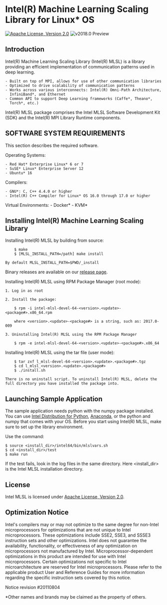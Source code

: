 # Intel(R) Machine Learning Scaling Library for Linux* OS
[![Apache License, Version 2.0](https://img.shields.io/badge/license-Apache%20License,%20Version%202.0-green.svg)](LICENSE)
![v2018.0 Preview](https://img.shields.io/badge/v.2018.1-Preview-orange.svg)
## Introduction ##
Intel(R) Machine Learning Scaling Library (Intel(R) MLSL) is a library providing
an efficient implementation of communication patterns used in deep learning.

    - Built on top of MPI, allows for use of other communication libraries
    - Optimized to drive scalability of communication patterns
    - Works across various interconnects: Intel(R) Omni-Path Architecture,
      InfiniBand*, and Ethernet
    - Common API to support Deep Learning frameworks (Caffe*, Theano*,
      Torch*, etc.)

Intel(R) MLSL package comprises the Intel MLSL Software Development Kit (SDK)
and the Intel(R) MPI Library Runtime components.
## SOFTWARE SYSTEM REQUIREMENTS ##
This section describes the required software.

Operating Systems:

    - Red Hat* Enterprise Linux* 6 or 7
    - SuSE* Linux* Enterprise Server 12
    - Ubuntu* 16

Compilers:

    - GNU*: C, C++ 4.4.0 or higher
    - Intel(R) C++ Compiler for Linux* OS 16.0 through 17.0 or higher

Virtual Environments:
    - Docker*
    - KVM*
## Installing Intel(R) Machine Learning Scaling Library ##
Installing Intel(R) MLSL by building from source:

        $ make
        $ [MLSL_INSTALL_PATH=/path] make install

    By default MLSL_INSTALL_PATH=$PWD/_install

Binary releases are available on our [release page](https://github.com/intel/MLSL/releases).

Installing Intel(R) MLSL using RPM Package Manager (root mode):

    1. Log in as root

    2. Install the package:

        $ rpm -i intel-mlsl-devel-64-<version>.<update>-<package#>.x86_64.rpm

        where <version>.<update>-<package#> is a string, such as: 2017.0-009

    3. Uninstalling Intel(R) MLSL using the RPM Package Manager

        $ rpm -e intel-mlsl-devel-64-<version>.<update>-<package#>.x86_64

Installing Intel(R) MLSL using the tar file (user mode):

        $ tar zxf l_mlsl-devel-64-<version>.<update>.<package#>.tgz
        $ cd l_mlsl_<version>.<update>.<package#>
        $ ./install.sh

    There is no uninstall script. To uninstall Intel(R) MLSL, delete the
    full directory you have installed the package into.

## Launching Sample Application ##

The sample application needs python with the numpy package
installed. You can use
[Intel Distribution for
Python](https://software.intel.com/en-us/distribution-for-python), [Anaconda](https://conda.io/docs/user-guide/install/download.html), or the python and numpy that comes with your OS.
Before you start using Intel(R) MLSL, make sure to set up the
library environment.

Use the command:

    $ source <install_dir>/intel64/bin/mlslvars.sh
    $ cd <install_dir>/test
    $ make run

If the test fails, look in the log files in the same directory.
Here  <install_dir> is the Intel MLSL installation directory.

## License ##
Intel MLSL is licensed under [Apache License, Version 2.0](https://github.com/01org/MLSL/blob/master/LICENSE).
## Optimization Notice ##
Intel's compilers may or may not optimize to the same degree for non-Intel
microprocessors for optimizations that are not unique to Intel microprocessors.
These optimizations include SSE2, SSE3, and SSSE3 instruction sets and other
optimizations. Intel does not guarantee the availability, functionality, or
effectiveness of any optimization on microprocessors not manufactured by Intel.
Microprocessor-dependent optimizations in this product are intended for use 
with Intel microprocessors. Certain optimizations not specific to Intel 
microarchitecture are reserved for Intel microprocessors. Please refer to the 
applicable product User and Reference Guides for more information regarding the
specific instruction sets covered by this notice.

Notice revision #20110804

*Other names and brands may be claimed as the property of others.
